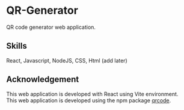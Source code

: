 # QR-Generator

QR code generator web application.

## Skills

React, Javascript, NodeJS, CSS, Html (add later)

## Acknowledgement

This web application is developed with React using Vite environment.
<br/>
This web application is developed using the npm package [qrcode](https://github.com/soldair/node-qrcode).
